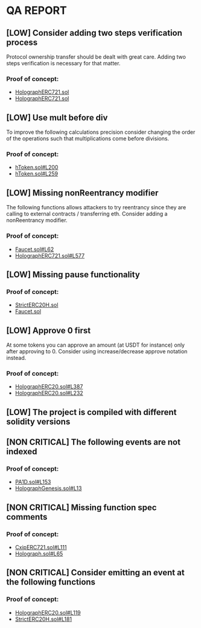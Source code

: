 # QA REPORT

## [LOW] Consider adding two steps verification process
Protocol ownership transfer should be dealt with great care. Adding two steps verification is necessary for that matter.

### Proof of concept:
- [HolographERC721.sol](https://github.com/code-423n4/2022-10-holograph/tree/main/src/enforcer/HolographERC721.sol)
- [HolographERC721.sol](https://github.com/code-423n4/2022-10-holograph/tree/main/contracts/enforcer/HolographERC721.sol)

## [LOW] Use mult before div
To improve the following calculations precision consider changing the order of the operations such that multiplications come before divisions.

### Proof of concept:
- [hToken.sol#L200](https://github.com/code-423n4/2022-10-holograph/tree/main/contracts/token/hToken.sol#L200)
- [hToken.sol#L259](https://github.com/code-423n4/2022-10-holograph/tree/main/contracts/token/hToken.sol#L259)

## [LOW] Missing nonReentrancy modifier
The following functions allows attackers to try reentrancy since they are calling to external contracts / transferring eth. Consider adding a nonReentrancy modifier.

### Proof of concept:
- [Faucet.sol#L62](https://github.com/code-423n4/2022-10-holograph/tree/main/src/faucet/Faucet.sol#L62)
- [HolographERC721.sol#L577](https://github.com/code-423n4/2022-10-holograph/tree/main/contracts/enforcer/HolographERC721.sol#L577)

## [LOW] Missing pause functionality


### Proof of concept:
- [StrictERC20H.sol](https://github.com/code-423n4/2022-10-holograph/tree/main/contracts/abstract/StrictERC20H.sol)
- [Faucet.sol](https://github.com/code-423n4/2022-10-holograph/tree/main/contracts/faucet/Faucet.sol)

## [LOW] Approve 0 first
At some tokens you can approve an amount (at USDT for instance) only after approving to 0. Consider using increase/decrease approve notation instead.

### Proof of concept:
- [HolographERC20.sol#L387](https://github.com/code-423n4/2022-10-holograph/tree/main/src/enforcer/HolographERC20.sol#L387)
- [HolographERC20.sol#L232](https://github.com/code-423n4/2022-10-holograph/tree/main/src/enforcer/HolographERC20.sol#L232)

## [LOW] The project is compiled with different solidity versions


## [NON CRITICAL] The following events are not indexed


### Proof of concept:
- [PA1D.sol#L153](https://github.com/code-423n4/2022-10-holograph/tree/main/contracts/enforcer/PA1D.sol#L153)
- [HolographGenesis.sol#L13](https://github.com/code-423n4/2022-10-holograph/tree/main/src/HolographGenesis.sol#L13)

## [NON CRITICAL] Missing function spec comments


### Proof of concept:
- [CxipERC721.sol#L111](https://github.com/code-423n4/2022-10-holograph/tree/main/src/token/CxipERC721.sol#L111)
- [Holograph.sol#L65](https://github.com/code-423n4/2022-10-holograph/tree/main/src/Holograph.sol#L65)

## [NON CRITICAL] Consider emitting an event at the following functions


### Proof of concept:
- [HolographERC20.sol#L119](https://github.com/code-423n4/2022-10-holograph/tree/main/src/enforcer/HolographERC20.sol#L119)
- [StrictERC20H.sol#L181](https://github.com/code-423n4/2022-10-holograph/tree/main/contracts/abstract/StrictERC20H.sol#L181)
